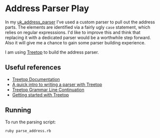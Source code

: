 Address Parser Play
===================

In my [uk_address_parser](https://github.com/reggieb/uk_address_parser) I've used
a custom parser to pull out the address parts. The elements are identified via
a fairly ugly `case` statement, which relies on regular expresssions. I'd like
to improve this and think that replacing it with a dedicated parser would be a
worthwhile step forward. Also it will give me a chance to gain some parser
building experience.

I am using [Treetop](https://github.com/nathansobo/treetop) to build the address 
parser. 

Useful references
-----------------

* [Treetop Documentation][1]
* [A quick intro to writing a parser with Treetop][2]
* [Treetop Grammar Line Continuation][3]
* [Getting started with Treetop][4]

[1]: http://treetop.rubyforge.org/syntactic_recognition.html
[2]: http://thingsaaronmade.com/blog/a-quick-intro-to-writing-a-parser-using-treetop.html
[3]: http://stackoverflow.com/questions/30360633/treetop-grammar-line-continuation
[4]: http://po-ru.com/diary/getting-started-with-treetop/

Running
-------

To run the parsing script:

```bash
ruby parse_address.rb
```
